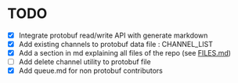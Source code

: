 # TODO

- [x] Integrate protobuf read/write API with generate markdown  
- [x] Add existing channels to protobuf data file : CHANNEL_LIST  
- [x] Add a section in md explaining all files of the repo (see [FILES.md](FILES.md))  
- [ ] Add delete channel utility to protobuf file
- [x] Add queue.md for non protobuf contributors
